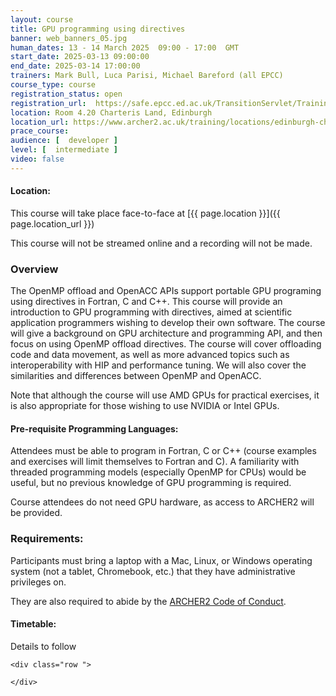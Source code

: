```yaml
---
layout: course
title: GPU programming using directives
banner: web_banners_05.jpg 
human_dates: 13 - 14 March 2025  09:00 - 17:00  GMT
start_date: 2025-03-13 09:00:00
end_date: 2025-03-14 17:00:00
trainers: Mark Bull, Luca Parisi, Michael Bareford (all EPCC)
course_type: course
registration_status: open
registration_url:  https://safe.epcc.ed.ac.uk/TransitionServlet/TrainingCourse/250313-gpu-directives
location: Room 4.20 Charteris Land, Edinburgh
location_url: https://www.archer2.ac.uk/training/locations/edinburgh-charteris-land
prace_course: 
audience: [  developer ]
level: [  intermediate ]
video: false
---
```


#### Location:

This course will take place face-to-face at  [{{ page.location }}]({{ page.location_url }})

This course will not be streamed online and a recording will not be made.

### Overview

The OpenMP offload and OpenACC APIs support portable GPU programing using directives in Fortran, C and C++. This course will provide an introduction to GPU programming with directives, aimed at scientific application programmers wishing to develop their own software. The course will give a background on GPU architecture and programming API, and then focus on using OpenMP offload directives. The course will cover offloading code and data movement, as well as more advanced topics such as interoperability with HIP and performance tuning. We will also cover the similarities and differences between OpenMP and OpenACC. 

Note that although the course will use AMD GPUs for practical exercises, it is also appropriate for those wishing to use NVIDIA or Intel GPUs. 

#### Pre-requisite Programming Languages:
Attendees must be able to program in Fortran, C or C++ (course examples and exercises will limit themselves to Fortran and C). A familiarity with threaded programming models (especially OpenMP for CPUs) would be useful, but no previous knowledge of GPU programming is required.

Course attendees do not need GPU hardware, as access to ARCHER2 will be provided.



### Requirements:

Participants must bring a laptop with a Mac, Linux, or Windows operating system (not a tablet, Chromebook, etc.) that they have administrative privileges on.

They are also required to abide by the [ARCHER2  Code of Conduct](../../../about/policies/code-of-conduct.html). 


#### Timetable:

Details to follow

<section id="service">

<!-- 

<h2><a name="materials">Course materials</a></h2>
 -->


    <div class="row ">	

<!-- 		
      <div class="col-xs-6 col-sm-4">
        <a class="ar2_linkbox ar2_linkbox-green" 
          href="   ">
          <strong>Course materials</strong>         
        </a>
      </div>
 -->

<!--  
      <div class="col-xs-6 col-sm-4">
        <a class="ar2_linkbox ar2_linkbox-teal" 
          href="https://pad.archer2.ac.uk/p/NNNNNN-xxxxxxx">
          <strong>Course Chat</strong>       
        </a>
      </div>
		
 -->
 	</div>
		
		
					


<!-- 		
<h2><a name="videos">Videos</a></h2>

<h3>Session 1</h3>

<div>
	<iframe title="Video" width="560" height="315" src="https://www.youtube.com/embed/xxxxxxxxxxx" frameborder="0" allow="accelerometer; autoplay; encrypted-media; gyroscope; picture-in-picture" allowfullscreen></iframe>
</div>

 -->





<!-- 
<h2><a name="feedback">Feedback</a></h2>


    <div class="row ">	

      <div class="col-xs-6 col-sm-4">
        <a class="ar2_linkbox ar2_linkbox-teal" 

           href="../../feedback/?course=XXXX" 

		>
          <strong>Feedback</strong><br/>
          Please let us know what was great about this course and anything we can improve
        </a>
      </div>
    </div>
		
 -->		

 
</section>


